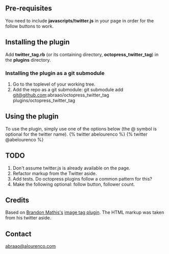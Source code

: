 ## Pre-requisites
You need to include **javascripts/twitter.js** in your page in order for the follow buttons to work.

## Installing the plugin
Add **twitter_tag.rb** (or its containing directory, **octopress_twitter_tag**) in the **plugins** directory.

### Installing the plugin as a git submodule
1. Go to the toplevel of your working tree.
2. Add the repo as a git submodule:
    git submodule add git@github.com:abraao/octopress_twitter_tag plugins/octopress_twitter_tag

## Using the plugin
To use the plugin, simply use one of the options below (the @ symbol is optional for the twitter name).
    {% twitter abelourenco %}
    {% twitter @abelourenco %}

## TODO
1. Don't assume twitter.js is already available on the page.
2. Refactor markup from the Twitter aside.
3. Add tests. Do octopress plugins follow a common pattern for this?
4. Make the following optional: follow button, follower count.

## Credits
Based on [Brandon Mathis's](http://github.com/imathis) [image tag plugin](https://github.com/imathis/octopress/blob/master/plugins/image_tag.rb). The HTML markup was taken from his twitter aside.

## Contact
abraao@alourenco.com
